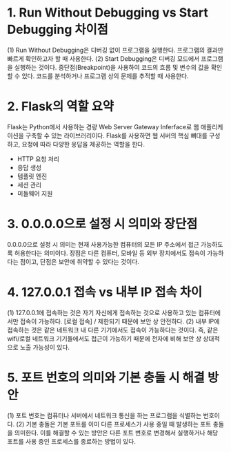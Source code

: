 # 1. Run Without Debugging vs Start Debugging 차이점
(1) Run Without Debugging은 디버깅 없이 프로그램을 실행한다. 프로그램의 결과만 빠르게 확인하고자 할 때 사용한다.
(2) Start Debugging은 디버깅 모드에서 프로그램을 실행하는 것이다. 중단점(Breakpoint)을 사용하여 코드의 흐름 및 변수의 값을 확인할 수 있다. 코드를 분석하거나 프로그램 상의 문제를 추적할 때 사용한다.


# 2. Flask의 역할 요약
Flask는 Python에서 사용하는 경량 Web Server Gateway Inferface로 웹 애플리케이션을 구축할 수 있는 라이브러리이다. Flask를 사용하면 웹 서버의 핵심 뼈대를 구성하고, 요청에 따라 다양한 응답을 제공하는 역할을 한다.
- HTTP 요청 처리
- 응답 생성
- 템플릿 엔진
- 세션 관리
- 미들웨어 지원

# 3. 0.0.0.0으로 설정 시 의미와 장단점
0.0.0.0으로 설정 시 의미는 현재 사용가능한 컴퓨터의 모든 IP 주소에서 접근 가능하도록 허용한다는 의미이다.
장점은 다른 컴퓨터, 모바일 등 외부 장치에서도 접속이 가능하다는 점이고, 단점은 보안에 취약할 수 있다는 것이다.

# 4. 127.0.0.1 접속 vs 내부 IP 접속 차이
(1) 127.0.0.1에 접속하는 것은 자기 자신에게 접속하는 것으로 사용하고 있는 컴퓨터에서만 접속이 가능하다. [로컬 접속] / 제한되기 때문에 보안 상 안전하다.
(2) 내부 IP에 접속하는 것은 같은 네트워크 내 다른 기기에서도 접속이 가능하다는 것이다. 즉, 같은 wifi/로컬 네트워크 기기들에서도 접근이 가능하기 때문에 전자에 비해 보안 상 상대적으로 노출 가능성이 있다.

# 5. 포트 번호의 의미와 기본 충돌 시 해결 방안
(1) 포트 번호는 컴퓨터나 서버에서 네트워크 통신을 하는 프로그램을 식별하는 번호이다.
(2) 기본 충돌은 기본 포트를 이미 다른 프로세스가 사용 중일 때 발생하는 포트 충돌을 의미한다. 이를 해결할 수 있는 방안은 다른 포트 번호로 변경해서 실행하거나 해당 포트를 사용 중인 프로세스를 종료하는 방법이 있다.